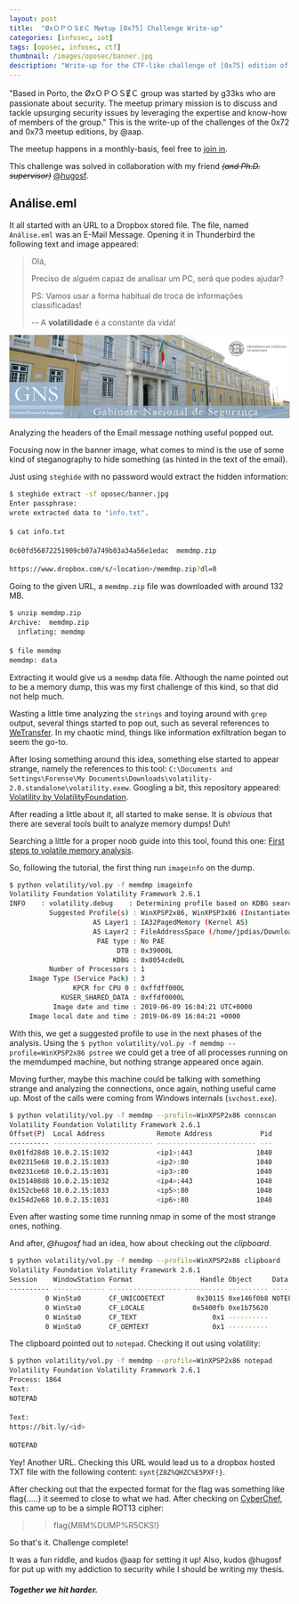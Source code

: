```yaml
---
layout: post
title:  "ØxＯＰＯＳɆＣ Mɇɇtuᵽ [0x75] Challenge Write-up"
categories: [infosec, iot]
tags: [oposec, infosec, ctf]
thumbnail: /images/oposec/banner.jpg
description: "Write-up for the CTF-like challenge of [0x75] edition of the ØxＯＰＯＳɆＣ Mɇɇtuᵽ"
---
```


"Based in Porto, the ØxＯＰＯＳɆＣ group was started by g33ks who are passionate about security. The meetup primary mission is to discuss and tackle upsurging security issues by leveraging the expertise and know-how of members of the group." This is the write-up of the challenges of the 0x72 and 0x73 meetup editions, by @aap.
<!--more-->

The meetup happens in a monthly-basis, feel free to [join in](https://www.meetup.com/0xOPOSEC/).

This challenge was solved in collaboration with my friend _<s>(and Ph.D. supervisor)</s>_ [@hugosf](http://hugosereno.eu/).


## Análise.eml


It all started with an URL to a Dropbox stored file. The file, named `Análise.eml` was an E-Mail Message. Opening it in Thunderbird the following text and image appeared:

> Olá,
>
>Preciso de alguém capaz de analisar um PC, será que podes ajudar?
>
>PS: Vamos usar a forma habitual de troca de informações classificadas!
>
>--
>A **volatilidade** é a constante da vida!

![footer](/images/oposec/banner.jpg)

Analyzing the headers of the Email message nothing useful popped out. 

Focusing now in the banner image, what comes to mind is the use of some kind of steganography to hide something (as hinted in the text of the email).

Just using `steghide` with no password would extract the hidden information:

```bash
$ steghide extract -sf oposec/banner.jpg
Enter passphrase: 
wrote extracted data to "info.txt".

$ cat info.txt

0c60fd56872251909cb07a749b03a34a56e1edac  memdmp.zip

https://www.dropbox.com/s/<location>/memdmp.zip?dl=0
```

Going to the given URL, a `memdmp.zip` file was downloaded with around 132 MB. 

```bash
$ unzip memdmp.zip 
Archive:  memdmp.zip
  inflating: memdmp                  

$ file memdmp     
memdmp: data
```

Extracting it would give us a `memdmp` data file. Although the name pointed out to be a memory dump, this was my first challenge of this kind, so that did not help much.

Wasting a little time analyzing the `strings` and toying around with `grep` output, several things started to pop out, such as several references to [WeTransfer](https://wetransfer.com/). In my chaotic mind, things like information exfiltration began to seem the go-to. 

After losing something around this idea, something else started to appear strange, namely the references to this tool:
`C:\Documents and Settings\Forense\My Documents\Downloads\volatility-2.0.standalone\volatility.exew`. Googling a bit, this repository appeared: [Volatility by VolatilityFoundation](https://github.com/volatilityfoundation/volatility).

After reading a little about it, all started to make sense. It is *obvious* that there are several tools built to analyze memory dumps! Duh!

Searching a little for a proper noob guide into this tool, found this one: [First steps to volatile memory analysis](https://medium.com/@zemelusa/first-steps-to-volatile-memory-analysis-dcbd4d2d56a1). 

So, following the tutorial, the first thing run `imageinfo` on the dump.

```bash
$ python volatility/vol.py -f memdmp imageinfo
Volatility Foundation Volatility Framework 2.6.1
INFO    : volatility.debug    : Determining profile based on KDBG search...
          Suggested Profile(s) : WinXPSP2x86, WinXPSP3x86 (Instantiated with WinXPSP2x86)
                     AS Layer1 : IA32PagedMemory (Kernel AS)
                     AS Layer2 : FileAddressSpace (/home/jpdias/Downloads/memdmp)
                      PAE type : No PAE
                           DTB : 0x39000L
                          KDBG : 0x8054cde0L
          Number of Processors : 1
     Image Type (Service Pack) : 3
                KPCR for CPU 0 : 0xffdff000L
             KUSER_SHARED_DATA : 0xffdf0000L
           Image date and time : 2019-06-09 16:04:21 UTC+0000
     Image local date and time : 2019-06-09 16:04:21 +0000
```

With this, we get a suggested profile to use in the next phases of the analysis. Using the `$ python volatility/vol.py -f memdmp --profile=WinXPSP2x86 pstree` we could get a tree of all processes running on the memdumped machine, but nothing strange appeared once again. 

Moving further, maybe this machine could be talking with something strange and analyzing the connections, once again, nothing useful came up. Most of the calls were coming from Windows internals (`svchost.exe`).

```bash
$ python volatility/vol.py -f memdmp --profile=WinXPSP2x86 connscan
Volatility Foundation Volatility Framework 2.6.1
Offset(P)  Local Address             Remote Address            Pid
---------- ------------------------- ------------------------- ---
0x01fd28d8 10.0.2.15:1032            <ip1>:443                1040
0x02315e68 10.0.2.15:1033            <ip2>:80                 1040
0x0231ce68 10.0.2.15:1031            <ip3>:80                 1040
0x151408d8 10.0.2.15:1032            <ip4>:443                1040
0x152cbe68 10.0.2.15:1033            <ip5>:80                 1040
0x154d2e68 10.0.2.15:1031            <ip6>:80                 1040
```

Even after wasting some time running nmap in some of the most strange ones, nothing.

And after, *@hugosf* had an idea, how about checking out the *clipboard*.

```bash
$ python volatility/vol.py -f memdmp --profile=WinXPSP2x86 clipboard
Volatility Foundation Volatility Framework 2.6.1
Session    WindowStation Format                 Handle Object     Data  
---------- ------------- ------------------ ---------- ---------- --------
         0 WinSta0       CF_UNICODETEXT        0x30115 0xe146f0b8 NOTEPAD
         0 WinSta0       CF_LOCALE            0x5400fb 0xe1b75620       
         0 WinSta0       CF_TEXT                   0x1 ----------
         0 WinSta0       CF_OEMTEXT                0x1 ----------
```

The clipboard pointed out to `notepad`. Checking it out using volatility:

```bash
$ python volatility/vol.py -f memdmp --profile=WinXPSP2x86 notepad  
Volatility Foundation Volatility Framework 2.6.1
Process: 1864
Text:
NOTEPAD

Text:
https://bit.ly/<id>

NOTEPAD
```

Yey! Another URL. Checking this URL would lead us to a dropbox hosted TXT file with the following content: `synt{Z8Z%QHZC%E5PXF!}`.

After checking out that the expected format for the flag was something like flag{.....} it seemed to close to what we had. After checking on [CyberChef](), this came up to be a simple ROT13 cipher: 

>> flag{M8M%DUMP%R5CKS!}

So that's it. Challenge complete! 

It was a fun riddle, and kudos @aap for setting it up! Also, kudos @hugosf for put up with my addiction to security while I should be writing my thesis.


##### *Together we hit harder.*
